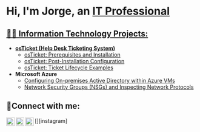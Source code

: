 <h1>Hi, I'm Jorge, an <a href="https://www.linkedin.com/in/jorge-carrillo04">IT Professional</h1>

<h2>👨‍💻 Information Technology Projects:</h2>

- <b>osTicket (Help Desk Ticketing System)</b>
  - [osTicket: Prerequisites and Installation](https://github.com/jorge-car/osticket-prereqs)
  - [osTicket: Post-Installation Configuration](https://github.com/jorge-car/post-install-config)
  - [osTicket: Ticket Lifecycle Examples](https://github.com/jorge-car/ticket-lifecycle)
- <b>Microsoft Azure</b>
  - [Configuring On-premises Active Directory within Azure VMs](https://github.com/jorge-car/configure-ad)
  - [Network Security Groups (NSGs) and Inspecting Network Protocols](https://github.com/jorge-car/azure-network-protocols)

<h2>🤳Connect with me:</h2>

[<img align="left" alt="Josh | Twitter" width="22px" src="https://cdn.jsdelivr.net/npm/simple-icons@v3/icons/twitter.svg" />][twitter]
[<img align="left" alt="Josh | LinkedIn" width="22px" src="https://cdn.jsdelivr.net/npm/simple-icons@v3/icons/linkedin.svg" />][linkedin]
[<img align="left" alt="Josh | Instagram" width="22px" src="https://cdn.jsdelivr.net/npm/simple-icons@v3/icons/instagram.svg" />][instagram]

[twitter]:
[instagram]:
[linkedin]: https://linkedin.com/in/jorge-carrillo04
